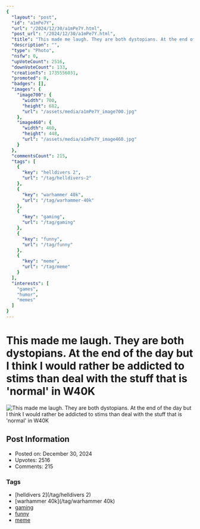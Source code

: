 ```yaml
---
{
  "layout": "post",
  "id": "a1mPe7Y",
  "url": "/2024/12/30/a1mPe7Y.html",
  "post_url": "/2024/12/30/a1mPe7Y.html",
  "title": "This made me laugh. They are both dystopians. At the end of the day but I think I would rather be addicted to stims than deal with the stuff that is 'normal' in W40K",
  "description": "",
  "type": "Photo",
  "nsfw": 0,
  "upVoteCount": 2516,
  "downVoteCount": 133,
  "creationTs": 1735556031,
  "promoted": 0,
  "badges": [],
  "images": {
    "image700": {
      "width": 700,
      "height": 682,
      "url": "/assets/media/a1mPe7Y_image700.jpg"
    },
    "image460": {
      "width": 460,
      "height": 448,
      "url": "/assets/media/a1mPe7Y_image460.jpg"
    }
  },
  "commentsCount": 215,
  "tags": [
    {
      "key": "helldivers 2",
      "url": "/tag/helldivers-2"
    },
    {
      "key": "warhammer 40k",
      "url": "/tag/warhammer-40k"
    },
    {
      "key": "gaming",
      "url": "/tag/gaming"
    },
    {
      "key": "funny",
      "url": "/tag/funny"
    },
    {
      "key": "meme",
      "url": "/tag/meme"
    }
  ],
  "interests": [
    "games",
    "humor",
    "memes"
  ]
}
---
```


# This made me laugh. They are both dystopians. At the end of the day but I think I would rather be addicted to stims than deal with the stuff that is 'normal' in W40K

![This made me laugh. They are both dystopians. At the end of the day but I think I would rather be addicted to stims than deal with the stuff that is 'normal' in W40K](/assets/media/a1mPe7Y_image700.jpg)

## Post Information

- Posted on: December 30, 2024
- Upvotes: 2516
- Comments: 215

### Tags

- [helldivers 2](/tag/helldivers 2)
- [warhammer 40k](/tag/warhammer 40k)
- [gaming](/tag/gaming)
- [funny](/tag/funny)
- [meme](/tag/meme)
